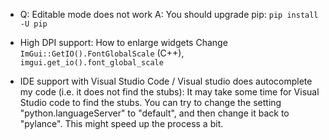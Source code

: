 * Q: Editable mode does not work
  A: You should upgrade pip: `pip install -U pip`

* High DPI support: How to enlarge widgets
  Change `ImGui::GetIO().FontGlobalScale` (C++), `imgui.get_io().font_global_scale`

* IDE support with Visual Studio Code / Visual studio does autocomplete my code (i.e. it does not find the stubs):
  It may take some time for Visual Studio code to find the stubs. You can try to change the setting "python.languageServer"
  to "default", and then change it back to "pylance". This might speed up the process a bit.

